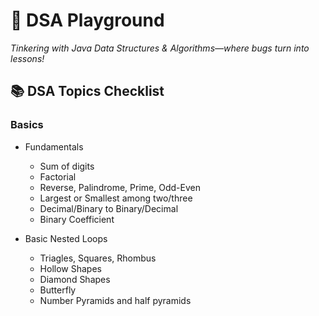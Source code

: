 # 🎡 DSA Playground
*Tinkering with Java Data Structures & Algorithms—where bugs turn into lessons!*

## 📚 DSA Topics Checklist

### Basics
- Fundamentals
  - Sum of digits
  -  Factorial
  - Reverse, Palindrome, Prime, Odd-Even
  - Largest or Smallest among two/three
  - Decimal/Binary to Binary/Decimal
  - Binary Coefficient

- Basic Nested Loops
  - Triagles, Squares, Rhombus
  - Hollow Shapes
  - Diamond Shapes
  - Butterfly
  - Number Pyramids and half pyramids